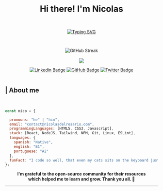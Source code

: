 <div id="header" align="center">
  <h1>Hi there! I'm Nicolas</h1>
</div> <br>

<p align="center">
  <a href="https://git.io/typing-svg" target="_blank">
  <img src="https://readme-typing-svg.herokuapp.com?font=Poppins&size=24&pause=100&color=FFA726&center=true&vCenter=true&random=false&width=435&lines=Frontend+Developer;Nicolas+Del+Rosario;3+months+of+experience" alt="Typing SVG" />
  </a>
</p>
<br/>

<p align="center">
  <img src="https://github-readme-streak-stats.herokuapp.com?user=nicolasdelrosario&theme=great-gatsby&hide_border=true" alt="GitHub Streak" /><br/><br/>
  <img src="https://github-readme-stats.vercel.app/api/top-langs/?username=nicolasdelrosario&theme=great-gatsby&hide_border=true&include_all_commits=true&count_private=false&layout=compact" /><br/>
</p>

<div id="badges" align="center">
<a href="https://www.linkedin.com/in/nicolasdelrosario/" target="_blank">
  <img src="https://img.shields.io/badge/linkedin-FFA726?style=for-the-badge&logo=linkedin&logoColor=white" alt="Linkedin Badge" />
</a>
<a href="https://github.com/nicolasdelrosario" target="_blank">
  <img src="https://img.shields.io/badge/github-FFA726?style=for-the-badge&logo=github&logoColor=white" alt="GitHub Badge" />
</a>
<a href="https://twitter.com/nicodelrosar1o" target="_blank">
  <img src="https://img.shields.io/badge/twitter-FFA726?style=for-the-badge&logo=twitter&logoColor=white" alt="Twitter Badge" />
</a>
</div> <br>

<div id="about-me">
  <h2>| About me</h2> <br>
</div>

```javascript
const nico = {

  pronouns: "he" | "him",
  email: "contact@nicolasdelrosario.com",
  programmingLanguages: [HTML5, CSS3, Javascript],
  stack: [React, NodeJS, Tailwind, NPM, Git, Linux, ESLint],
  languages: {
    spanish: "Native",
    english: "B1",
    portuguese: "A2"
  },
  funFact: "I code so well, that even my cats sits on the keyboard just to watch me work. 😎"
};
```

<div id="contributions" align="center">
  <p align="center">
    <b>I'm grateful to the open-source community for their resources</b> </br> 
    <b>which helped me to learn and grow. Thank you all. 💛</b>
  </p>
</div>

---
